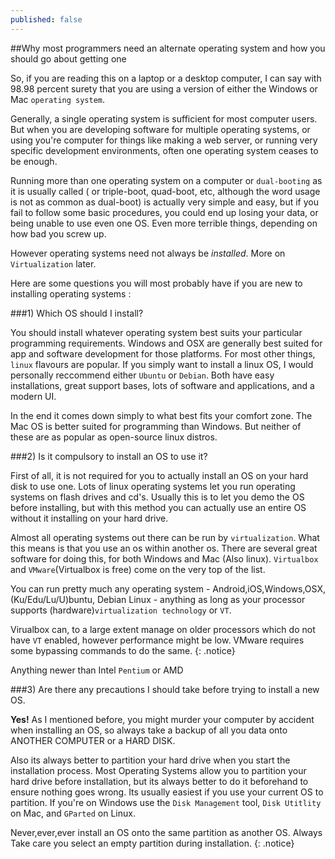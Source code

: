 ```yaml
---
published: false
---
```


##Why most programmers need an alternate operating system and how you should go about getting one

So, if you are reading this on a laptop or a desktop computer, I can say with 98.98 percent surety that you are using a version of either the Windows or Mac `operating system`. 

Generally, a single operating system is sufficient for most computer users. But when you are developing software for multiple operating systems, or using you're computer for things like making a web server, or running very specific development environments, often one operating system ceases to be enough.

Running more than one operating system on a computer or `dual-booting` as it is usually called ( or triple-boot, quad-boot, etc, although the word usage is not as common as dual-boot) is actually very simple and easy, but if you fail to follow some basic procedures, you could end up losing your data, or being unable to use even one OS. Even more terrible things, depending on how bad you screw up.

However operating systems need not always be *installed*. More on `Virtualization` later.

Here are some questions you will most probably have if you are new to installing operating systems : 

###1) Which OS should I install?

You should install whatever operating system best suits your particular programming requirements. Windows and OSX are generally best suited for app and software development for those platforms. For most other things, `linux` flavours are popular. If you simply want to install a linux OS, I would personally reccommend either `Ubuntu` or `Debian`. Both have easy installations, great support bases, lots of software and applications, and a modern UI. 

In the end it comes down simply to what best fits your comfort zone. The Mac OS is better suited for programming than Windows. But neither of these are as popular as open-source linux distros.

###2) Is it compulsory to install an OS to use it? 

First of all, it is not required for you to actually install an OS on your hard disk to use one. Lots of linux operating systems let you run operating systems on flash drives and cd's. Usually this is to let you demo the OS before installing, but with this method you can actually use an entire OS without it installing on your hard drive.

Almost all operating systems out there can be run by `virtualization`. What this means is that you use an os within another os. There are several great software for doing this, for both Windows and Mac (Also linux). `Virtualbox` and `VMware`(Virtualbox is free) come on the very top of the list. 

You can run pretty much any operating system - Android,iOS,Windows,OSX,(Ku/Edu/Lu/U)buntu, Debian Linux - anything as long as your processor supports (hardware)`virtualization technology` or `VT`. 

Virualbox can, to a large extent manage on older processors which do not have `VT` enabled, however performance might be low. VMware requires some bypassing commands to do the same.
{: .notice}

Anything newer than Intel `Pentium` or AMD 

###3) Are there any precautions I should take before trying to install a new OS.

**Yes!** As I mentioned before, you might murder your computer by accident when installing an OS, so always take a backup of all you data onto ANOTHER COMPUTER or a HARD DISK. 

Also its always better to partition your hard drive when you start the installation process. Most Operating Systems allow you to partition your hard drive before installation, but its always better to do it beforehand to ensure nothing goes wrong. Its usually easiest if you use your current OS to partition. If you're on Windows use the `Disk Management` tool, `Disk Utitlity` on Mac, and `GParted` on Linux.

Never,ever,ever install an OS onto the same partition as another OS. Always Take care you select an empty partition during installation.
{: .notice}
